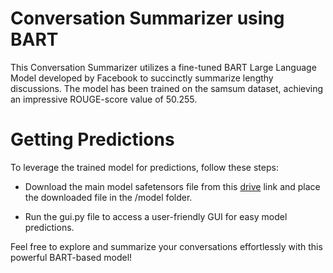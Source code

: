 
# Conversation Summarizer using BART
This Conversation Summarizer utilizes a fine-tuned BART Large Language Model developed by Facebook to succinctly summarize lengthy discussions. The model has been trained on the samsum dataset, achieving an impressive ROUGE-score value of 50.255.

# Getting Predictions
To leverage the trained model for predictions, follow these steps:

- Download the main model safetensors file from this [drive](https://www.google.com) link and place the downloaded file in the /model folder.

- Run the gui.py file to access a user-friendly GUI for easy model predictions.

Feel free to explore and summarize your conversations effortlessly with this powerful BART-based model!
